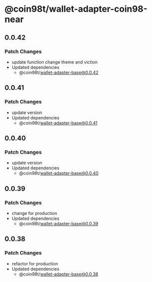 # @coin98t/wallet-adapter-coin98-near

## 0.0.42

### Patch Changes

- update function change theme and viction
- Updated dependencies
  - @coin98t/wallet-adapter-base@0.0.42

## 0.0.41

### Patch Changes

- update version
- Updated dependencies
  - @coin98t/wallet-adapter-base@0.0.41

## 0.0.40

### Patch Changes

- update version
- Updated dependencies
  - @coin98t/wallet-adapter-base@0.0.40

## 0.0.39

### Patch Changes

- change for production
- Updated dependencies
  - @coin98t/wallet-adapter-base@0.0.39

## 0.0.38

### Patch Changes

- refactor for production
- Updated dependencies
  - @coin98t/wallet-adapter-base@0.0.38
